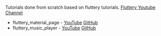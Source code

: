 Tutorials done from scratch based on fluttery tutorials.
[Fluttery Youtube Channel](https://www.youtube.com/channel/UCtWyVkPpb8An90SNDTNF0Pg)
- fluttery_material_page - [YouTube](https://www.youtube.com/watch?v=syd0c9Vi2hg) [GitHub](https://github.com/matthew-carroll/flutter_ui_challenge_material_page_reveal)
- fluttery_music_player - [YouTube](https://www.youtube.com/watch?v=FE7Vtzq52xg) [GitHub](https://github.com/matthew-carroll/flutter_ui_challenge_music_player)